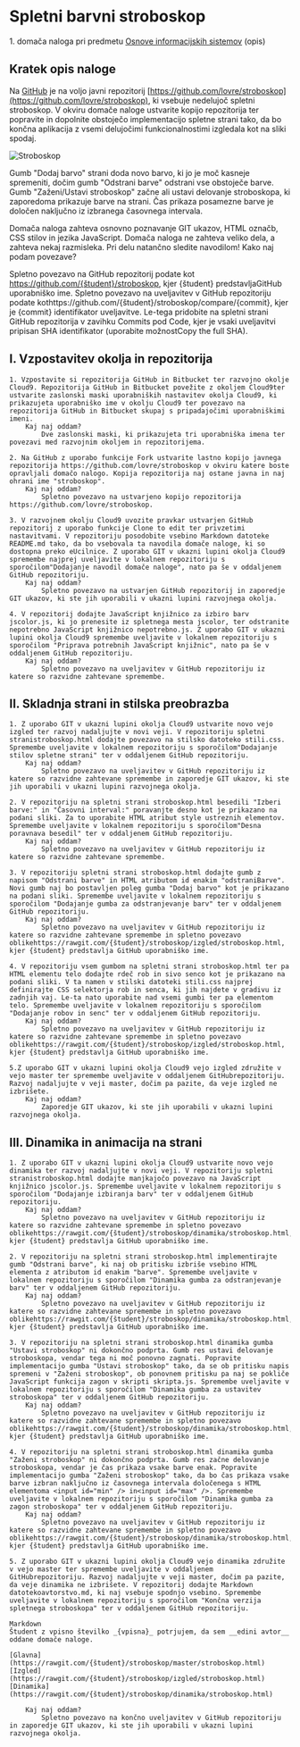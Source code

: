 # Spletni barvni stroboskop

1\. domača naloga pri predmetu [Osnove informacijskih sistemov](https://ucilnica1516.fri.uni-lj.si/course/view.php?id=54) (opis)

## Kratek opis naloge

Na [GitHub](https://github.com) je na voljo javni repozitorij [https://github.com/lovre/stroboskop](https://github.com/lovre/stroboskop), ki vsebuje nedelujoč spletni stroboskop. V okviru domače naloge ustvarite kopijo repozitorija ter popravite in dopolnite obstoječo implementacijo spletne strani tako, da bo končna aplikacija z vsemi delujočimi funkcionalnostimi izgledala kot na sliki spodaj. 

![Stroboskop](stroboskop.gif)

Gumb "Dodaj barvo" strani doda novo barvo, ki jo je moč kasneje spremeniti, dočim gumb "Odstrani barve" odstrani vse obstoječe barve. Gumb "Zaženi/Ustavi stroboskop" začne ali ustavi delovanje stroboskopa, ki zaporedoma prikazuje barve na strani. Čas prikaza posamezne barve je določen naključno iz izbranega časovnega intervala.

Domača naloga zahteva osnovno poznavanje GIT ukazov, HTML označb, CSS stilov in jezika JavaScript. Domača naloga ne zahteva veliko dela, a zahteva nekaj razmisleka. Pri delu natančno sledite navodilom!
Kako naj podam povezave?

Spletno povezavo na GitHub repozitorij podate kot https://github.com/{študent}/stroboskop, kjer {študent} predstavljaGitHub uporabniško ime. Spletno povezavo na uveljavitev v GitHub repozitoriju podate kothttps://github.com/{študent}/stroboskop/compare/{commit}, kjer je {commit} identifikator uveljavitve. Le-tega pridobite na spletni strani GitHub repozitorija v zavihku Commits pod Code, kjer je vsaki uveljavitvi pripisan SHA identifikator (uporabite možnostCopy the full SHA).

## I. Vzpostavitev okolja in repozitorija

    1. Vzpostavite si repozitorija GitHub in Bitbucket ter razvojno okolje Cloud9. Repozitorija GitHub in Bitbucket povežite z okoljem Cloud9ter ustvarite zaslonski maski uporabniških nastavitev okolja Cloud9, ki prikazujeta uporabniško ime v okolju Cloud9 ter povezavo na repozitorija GitHub in Bitbucket skupaj s pripadajočimi uporabniškimi imeni.
        Kaj naj oddam?
            Dve zaslonski maski, ki prikazujeta tri uporabniška imena ter povezavi med razvojnim okoljem in repozitorijema.

    2. Na GitHub z uporabo funkcije Fork ustvarite lastno kopijo javnega repozitorija https://github.com/lovre/stroboskop v okviru katere boste opravljali domačo nalogo. Kopija repozitorija naj ostane javna in naj ohrani ime "stroboskop".
        Kaj naj oddam?
            Spletno povezavo na ustvarjeno kopijo repozitorija https://github.com/lovre/stroboskop.

    3. V razvojnem okolju Cloud9 uvozite pravkar ustvarjen GitHub repozitorij z uporabo funkcije Clone to edit ter privzetimi nastavitvami. V repozitoriju posodobite vsebino Markdown datoteke README.md tako, da bo vsebovala ta navodila domače naloge, ki so dostopna preko eUcilnice. Z uporabo GIT v ukazni lupini okolja Cloud9 spremembe najprej uveljavite v lokalnem repozitoriju s sporočilom"Dodajanje navodil domače naloge", nato pa še v oddaljenem GitHub repozitoriju.
        Kaj naj oddam?
            Spletno povezavo na ustvarjen GitHub repozitorij in zaporedje GIT ukazov, ki ste jih uporabili v ukazni lupini razvojnega okolja.

    4. V repozitorij dodajte JavaScript knjižnico za izbiro barv jscolor.js, ki jo prenesite iz spletnega mesta jscolor, ter odstranite nepotrebno JavaScript knjižnico nepotrebno.js. Z uporabo GIT v ukazni lupini okolja Cloud9 spremembe uveljavite v lokalnem repozitoriju s sporočilom "Priprava potrebnih JavaScript knjižnic", nato pa še v oddaljenem GitHub repozitoriju.
        Kaj naj oddam?
            Spletno povezavo na uveljavitev v GitHub repozitoriju iz katere so razvidne zahtevane spremembe.

## II. Skladnja strani in stilska preobrazba

    1. Z uporabo GIT v ukazni lupini okolja Cloud9 ustvarite novo vejo izgled ter razvoj nadaljujte v novi veji. V repozitoriju spletni stranistroboskop.html dodajte povezavo na stilsko datoteko stili.css. Spremembe uveljavite v lokalnem repozitoriju s sporočilom"Dodajanje stilov spletne strani" ter v oddaljenem GitHub repozitoriju.
        Kaj naj oddam?
            Spletno povezavo na uveljavitev v GitHub repozitoriju iz katere so razvidne zahtevane spremembe in zaporedje GIT ukazov, ki ste jih uporabili v ukazni lupini razvojnega okolja.

    2. V repozitoriju na spletni strani stroboskop.html besedili "Izberi barve:" in "Časovni interval:" poravanjte desno kot je prikazano na podani sliki. Za to uporabite HTML atribut style ustreznih elementov. Spremembe uveljavite v lokalnem repozitoriju s sporočilom"Desna poravnava besedil" ter v oddaljenem GitHub repozitoriju.
        Kaj naj oddam?
            Spletno povezavo na uveljavitev v GitHub repozitoriju iz katere so razvidne zahtevane spremembe.

    3. V repozitoriju spletni strani stroboskop.html dodajte gumb z napisom "Odstrani barve" in HTML atributom id enakim "odstraniBarve". Novi gumb naj bo postavljen poleg gumba "Dodaj barvo" kot je prikazano na podani sliki. Spremembe uveljavite v lokalnem repozitoriju s sporočilom "Dodajanje gumba za odstranjevanje barv" ter v oddaljenem GitHub repozitoriju.
        Kaj naj oddam?
            Spletno povezavo na uveljavitev v GitHub repozitoriju iz katere so razvidne zahtevane spremembe in spletno povezavo oblikehttps://rawgit.com/{študent}/stroboskop/izgled/stroboskop.html, kjer {študent} predstavlja GitHub uporabniško ime.

    4. V repozitoriju vsem gumbom na spletni strani stroboskop.html ter pa HTML elementu telo dodajte rdeč rob in sivo senco kot je prikazano na podani sliki. V ta namen v stilski datoteki stili.css najprej definirajte CSS selektorja rob in senca, ki jih najdete v gradivu iz zadnjih vaj. Le-ta nato uporabite nad vsemi gumbi ter pa elementom telo. Spremembe uveljavite v lokalnem repozitoriju s sporočilom "Dodajanje robov in senc" ter v oddaljenem GitHub repozitoriju.
        Kaj naj oddam?
            Spletno povezavo na uveljavitev v GitHub repozitoriju iz katere so razvidne zahtevane spremembe in spletno povezavo oblikehttps://rawgit.com/{študent}/stroboskop/izgled/stroboskop.html, kjer {študent} predstavlja GitHub uporabniško ime.
    
    5.Z uporabo GIT v ukazni lupini okolja Cloud9 vejo izgled združite v vejo master ter spremembe uveljavite v oddaljenem GitHubrepozitoriju. Razvoj nadaljujte v veji master, dočim pa pazite, da veje izgled ne izbrišete.
        Kaj naj oddam?
            Zaporedje GIT ukazov, ki ste jih uporabili v ukazni lupini razvojnega okolja.

## III. Dinamika in animacija na strani

    1. Z uporabo GIT v ukazni lupini okolja Cloud9 ustvarite novo vejo dinamika ter razvoj nadaljujte v novi veji. V repozitoriju spletni stranistroboskop.html dodajte manjkajočo povezavo na JavaScript knjižnico jscolor.js. Spremembe uveljavite v lokalnem repozitoriju s sporočilom "Dodajanje izbiranja barv" ter v oddaljenem GitHub repozitoriju.
        Kaj naj oddam?
            Spletno povezavo na uveljavitev v GitHub repozitoriju iz katere so razvidne zahtevane spremembe in spletno povezavo oblikehttps://rawgit.com/{študent}/stroboskop/dinamika/stroboskop.html, kjer {študent} predstavlja GitHub uporabniško ime.

    2. V repozitoriju na spletni strani stroboskop.html implementirajte gumb "Odstrani barve", ki naj ob pritisku izbriše vsebino HTML elementa z atributom id enakim "barve". Spremembe uveljavite v lokalnem repozitoriju s sporočilom "Dinamika gumba za odstranjevanje barv" ter v oddaljenem GitHub repozitoriju.
        Kaj naj oddam?
            Spletno povezavo na uveljavitev v GitHub repozitoriju iz katere so razvidne zahtevane spremembe in spletno povezavo oblikehttps://rawgit.com/{študent}/stroboskop/dinamika/stroboskop.html, kjer {študent} predstavlja GitHub uporabniško ime.

    3. V repozitoriju na spletni strani stroboskop.html dinamika gumba "Ustavi stroboskop" ni dokončno podprta. Gumb res ustavi delovanje stroboskopa, vendar tega ni moč ponovno zagnati. Popravite implementacijo gumba "Ustavi stroboskop" tako, da se ob pritisku napis spremeni v "Zaženi stroboskop", ob ponovnem pritisku pa naj se pokliče JavaScript funkcija zagon v skripti skripta.js. Spremembe uveljavite v lokalnem repozitoriju s sporočilom "Dinamika gumba za ustavitev stroboskopa" ter v oddaljenem GitHub repozitoriju.
        Kaj naj oddam?
            Spletno povezavo na uveljavitev v GitHub repozitoriju iz katere so razvidne zahtevane spremembe in spletno povezavo oblikehttps://rawgit.com/{študent}/stroboskop/dinamika/stroboskop.html, kjer {študent} predstavlja GitHub uporabniško ime.

    4. V repozitoriju na spletni strani stroboskop.html dinamika gumba "Zaženi stroboskop" ni dokončno podprta. Gumb res začne delovanje stroboskopa, vendar je čas prikaza vsake barve enak. Popravite implementacijo gumba "Zaženi stroboskop" tako, da bo čas prikaza vsake barve izbran naključno iz časovnega intervala določenega s HTML elementoma <input id="min" /> in<input id="max" />. Spremembe uveljavite v lokalnem repozitoriju s sporočilom "Dinamika gumba za zagon stroboskopa" ter v oddaljenem GitHub repozitoriju.
        Kaj naj oddam?
            Spletno povezavo na uveljavitev v GitHub repozitoriju iz katere so razvidne zahtevane spremembe in spletno povezavo oblikehttps://rawgit.com/{študent}/stroboskop/dinamika/stroboskop.html, kjer {študent} predstavlja GitHub uporabniško ime.

    5. Z uporabo GIT v ukazni lupini okolja Cloud9 vejo dinamika združite v vejo master ter spremembe uveljavite v oddaljenem GitHubrepozitoriju. Razvoj nadaljujte v veji master, dočim pa pazite, da veje dinamika ne izbrišete. V repozitorij dodajte Markdown datotekoavtorstvo.md, ki naj vsebuje spodnjo vsebino. Spremembe uveljavite v lokalnem repozitoriju s sporočilom "Končna verzija spletnega stroboskopa" ter v oddaljenem GitHub repozitoriju.
    
    Markdown
    Študent z vpisno številko _{vpisna}_ potrjujem, da sem __edini avtor__ oddane domače naloge.

    [Glavna](https://rawgit.com/{študent}/stroboskop/master/stroboskop.html)
    [Izgled](https://rawgit.com/{študent}/stroboskop/izgled/stroboskop.html)
    [Dinamika](https://rawgit.com/{študent}/stroboskop/dinamika/stroboskop.html)

        Kaj naj oddam?
            Spletno povezavo na končno uveljavitev v GitHub repozitoriju in zaporedje GIT ukazov, ki ste jih uporabili v ukazni lupini razvojnega okolja.